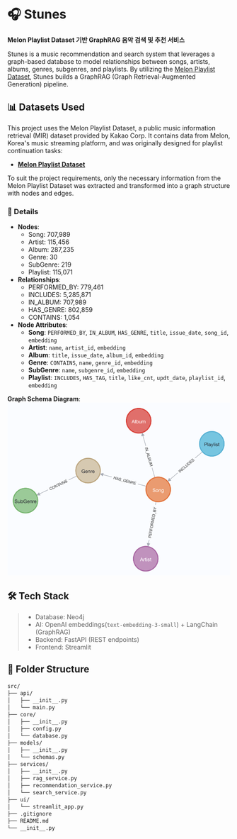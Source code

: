 
# 🎧 Stunes
**Melon Playlist Dataset 기반 GraphRAG 음악 검색 및 추천 서비스**

Stunes is a music recommendation and search system that leverages a graph-based database to model relationships between songs, artists, albums, genres, subgenres, and playlists. By utilizing the [Melon Playlist Dataset](https://mtg.github.io/melon-playlist-dataset/), Stunes builds a GraphRAG (Graph Retrieval-Augmented Generation) pipeline.


## 📊 Datasets Used
This project uses the Melon Playlist Dataset, a public music information retrieval (MIR) dataset provided by Kakao Corp. It contains data from Melon, Korea's music streaming platform, and was originally designed for playlist continuation tasks:    
- **[Melon Playlist Dataset](https://mtg.github.io/melon-playlist-dataset/)**   

To suit the project requirements, only the necessary information from the Melon Playlist Dataset was extracted and transformed into a graph structure with nodes and edges.

### 🚀 Details
  - **Nodes**:
    - Song: 707,989
    - Artist: 115,456
    - Album: 287,235
    - Genre: 30
    - SubGenre: 219
    - Playlist: 115,071
  - **Relationships**:
    - PERFORMED_BY: 779,461
    - INCLUDES: 5,285,871
    - IN_ALBUM: 707,989
    - HAS_GENRE: 802,859
    - CONTAINS: 1,054
  - **Node Attributes**:
    - **Song**: `PERFORMED_BY`, `IN_ALBUM`, `HAS_GENRE`, `title`, `issue_date`, `song_id`, `embedding`
    - **Artist**: `name`, `artist_id`, `embedding`
    - **Album**: `title`, `issue_date`, `album_id`, `embedding`
    - **Genre**: `CONTAINS`, `name`, `genre_id`, `embedding`
    - **SubGenre**: `name`, `subgenre_id`, `embedding`
    - **Playlist**: `INCLUDES`, `HAS_TAG`, `title`, `like_cnt`, `updt_date`, `playlist_id`, `embedding`

**Graph Schema Diagram**:
![Graph Schema Diagram](./images/graph-schema.png)


## 🛠️ Tech Stack
> - Database: Neo4j
> - AI: OpenAI embeddings(`text-embedding-3-small`) + LangChain (GraphRAG)
> - Backend: FastAPI (REST endpoints)
> - Frontend: Streamlit

## 📁 Folder Structure

```
src/
├── api/                    
│   ├── __init__.py
│   └── main.py
├── core/                   
│   ├── __init__.py
│   ├── config.py
│   └── database.py
├── models/                 
│   ├── __init__.py
│   └── schemas.py
├── services/               
│   ├── __init__.py
│   ├── rag_service.py
│   ├── recommendation_service.py
│   └── search_service.py
├── ui/                     
│   └── streamlit_app.py
├── .gitignore              
├── README.md              
└── __init__.py             
```
